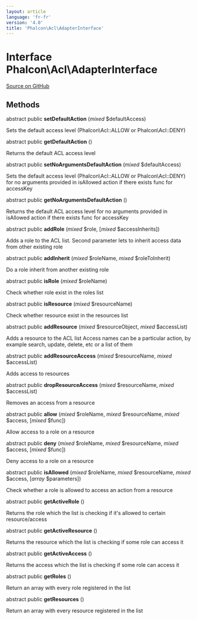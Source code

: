 ```yaml
---
layout: article
language: 'fr-fr'
version: '4.0'
title: 'Phalcon\Acl\AdapterInterface'
---
```


# Interface **Phalcon\Acl\AdapterInterface**

<a href="https://github.com/phalcon/cphalcon/tree/v3.4.0/phalcon/acl/adapterinterface.zep" class="btn btn-default btn-sm">Source on GitHub</a>

## Methods

abstract public **setDefaultAction** (*mixed* $defaultAccess)

Sets the default access level (Phalcon\Acl::ALLOW or Phalcon\Acl::DENY)

abstract public **getDefaultAction** ()

Returns the default ACL access level

abstract public **setNoArgumentsDefaultAction** (*mixed* $defaultAccess)

Sets the default access level (Phalcon\Acl::ALLOW or Phalcon\Acl::DENY) for no arguments provided in isAllowed action if there exists func for accessKey

abstract public **getNoArgumentsDefaultAction** ()

Returns the default ACL access level for no arguments provided in isAllowed action if there exists func for accessKey

abstract public **addRole** (*mixed* $role, [*mixed* $accessInherits])

Adds a role to the ACL list. Second parameter lets to inherit access data from other existing role

abstract public **addInherit** (*mixed* $roleName, *mixed* $roleToInherit)

Do a role inherit from another existing role

abstract public **isRole** (*mixed* $roleName)

Check whether role exist in the roles list

abstract public **isResource** (*mixed* $resourceName)

Check whether resource exist in the resources list

abstract public **addResource** (*mixed* $resourceObject, *mixed* $accessList)

Adds a resource to the ACL list Access names can be a particular action, by example search, update, delete, etc or a list of them

abstract public **addResourceAccess** (*mixed* $resourceName, *mixed* $accessList)

Adds access to resources

abstract public **dropResourceAccess** (*mixed* $resourceName, *mixed* $accessList)

Removes an access from a resource

abstract public **allow** (*mixed* $roleName, *mixed* $resourceName, *mixed* $access, [*mixed* $func])

Allow access to a role on a resource

abstract public **deny** (*mixed* $roleName, *mixed* $resourceName, *mixed* $access, [*mixed* $func])

Deny access to a role on a resource

abstract public **isAllowed** (*mixed* $roleName, *mixed* $resourceName, *mixed* $access, [*array* $parameters])

Check whether a role is allowed to access an action from a resource

abstract public **getActiveRole** ()

Returns the role which the list is checking if it's allowed to certain resource/access

abstract public **getActiveResource** ()

Returns the resource which the list is checking if some role can access it

abstract public **getActiveAccess** ()

Returns the access which the list is checking if some role can access it

abstract public **getRoles** ()

Return an array with every role registered in the list

abstract public **getResources** ()

Return an array with every resource registered in the list